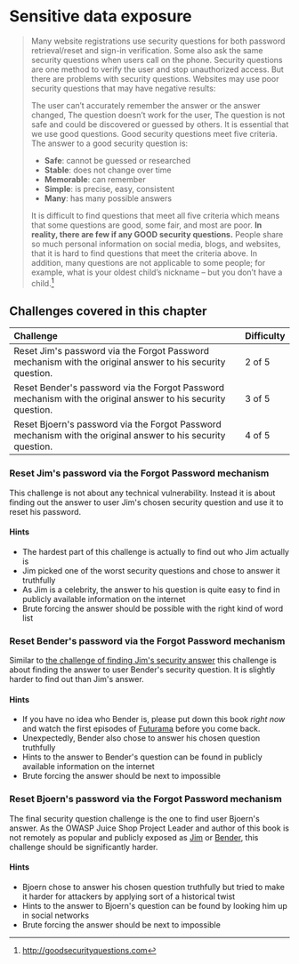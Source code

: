 # Sensitive data exposure

> Many website registrations use security questions for both password
> retrieval/reset and sign-in verification. Some also ask the same
> security questions when users call on the phone. Security questions
> are one method to verify the user and stop unauthorized access. But
> there are problems with security questions. Websites may use poor
> security questions that may have negative results:
>
> The user can’t accurately remember the answer or the answer changed,
> The question doesn’t work for the user, The question is not safe and
> could be discovered or guessed by others. It is essential that we use
> good questions. Good security questions meet five criteria. The answer
> to a good security question is:
>
> * **Safe**: cannot be guessed or researched
> * **Stable**: does not change over time
> * **Memorable**: can remember
> * **Simple**: is precise, easy, consistent
> * **Many**: has many possible answers
>
> It is difficult to find questions that meet all five criteria which
> means that some questions are good, some fair, and most are poor. **In
> reality, there are few if any GOOD security questions.** People share
> so much personal information on social media, blogs, and websites,
> that it is hard to find questions that meet the criteria above. In
> addition, many questions are not applicable to some people; for
> example, what is your oldest child’s nickname – but you don’t have a
> child.[^1]

## Challenges covered in this chapter

| Challenge                                                                                                    | Difficulty |
|:-------------------------------------------------------------------------------------------------------------|:-----------|
| Reset Jim's password via the Forgot Password mechanism with the original answer to his security question.    | 2 of 5     |
| Reset Bender's password via the Forgot Password mechanism with the original answer to his security question. | 3 of 5     |
| Reset Bjoern's password via the Forgot Password mechanism with the original answer to his security question. | 4 of 5     |

### Reset Jim's password via the Forgot Password mechanism

This challenge is not about any technical vulnerability. Instead it is
about finding out the answer to user Jim's chosen security question and
use it to reset his password.

#### Hints

* The hardest part of this challenge is actually to find out who Jim
  actually is
* Jim picked one of the worst security questions and chose to answer it
  truthfully
* As Jim is a celebrity, the answer to his question is quite easy to
  find in publicly available information on the internet
* Brute forcing the answer should be possible with the right kind of
  word list

### Reset Bender's password via the Forgot Password mechanism

Similar to
[the challenge of finding Jim's security answer](#reset-jims-password-via-the-forgot-password-mechanism)
this challenge is about finding the answer to user Bender's security
question. It is slightly harder to find out than Jim's answer.

#### Hints

* If you have no idea who Bender is, please put down this book _right
  now_ and watch the first episodes of
  [Futurama](http://www.imdb.com/title/tt0149460/) before you come back.
* Unexpectedly, Bender also chose to answer his chosen question
  truthfully
* Hints to the answer to Bender's question can be found in publicly
  available information on the internet
* Brute forcing the answer should be next to impossible

### Reset Bjoern's password via the Forgot Password mechanism

The final security question challenge is the one to find user Bjoern's
answer. As the OWASP Juice Shop Project Leader and author of this book
is not remotely as popular and publicly exposed as
[Jim](#reset-jims-password-via-the-forgot-password-mechanism) or
[Bender](#reset-benders-password-via-the-forgot-password-mechanism),
this challenge should be significantly harder.

#### Hints

* Bjoern chose to answer his chosen question truthfully but tried to
  make it harder for attackers by applying sort of a historical twist
* Hints to the answer to Bjoern's question can be found by looking him
  up in social networks
* Brute forcing the answer should be next to impossible

[^1]: http://goodsecurityquestions.com
